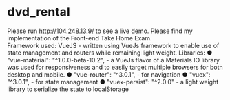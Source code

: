 # dvd_rental

Please run http://104.248.13.9/ to see a live demo.
Please find my implementation of the Front-end Take Home Exam.  
Framework used: VueJS - written using VueJs framework to enable use of state management and routers while remaining light weight.
Libraries:
  ● "vue-material": "^1.0.0-beta-10.2", - a VueJs flavor of a Materials IO library was used for responsiveness and to easily target multiple browsers for both desktop and mobile.
  ● "vue-router": "^3.0.1", - for navigation
  ● "vuex": "^3.0.1", - for state management
  ● "vuex-persist": "^2.0.0" - a light weight library to serialize the state to localStorage

